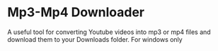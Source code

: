 # Mp3-Mp4 Downloader
A useful tool for converting Youtube videos into mp3 or mp4 files and download them to your Downloads folder.
For windows only
